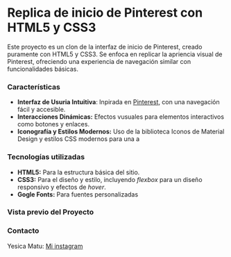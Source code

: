 # Replica de inicio de Pinterest con HTML5 y CSS3

Este proyecto es un clon de la interfaz de inicio de Pinterest, creado puramente con HTML5 y CSS3. Se enfoca en replicar la apriencia visual de Pinterest, ofreciendo una experiencia de navegación similar con funcionalidades básicas.

### Características
+ **Interfaz de Usuria Intuitiva**: Inpirada en [Pinterest](https://www.pinterest.es/), con una navegación fácil y accesible.
+ **Interacciones Dinámicas:** Efectos vusuales para elementos interactivos como botones y enlaces.
+ **Iconografía y Estilos Modernos:** Uso de la biblioteca Iconos de Material Design y estilos CSS modernos para una a

### Tecnologías utilizadas
+ **HTML5:** Para la estructura básica del sitio.
+ **CSS3:** Para el diseño y estilo, incluyendo _flexbox_ para un diseño responsivo y efectos de _hover_.
+ **Gogle Fonts:** Para fuentes personalizadas

### Vista previo del Proyecto
### Contacto
Yesica Matu: [Mi instagram](https://www.instagram.com/yessica_matu02?igsh=bXZsZjl1MTMwMWVx)
